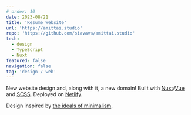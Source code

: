 ```yaml
---
# order: 10
date: 2023-08/21
title: 'Resume Website'
url: 'https://amittai.studio'
repo: 'https://github.com/siavava/amittai.studio'
tech:
  - design
  - TypeScript
  - Nuxt
featured: false
navigation: false
tag: 'design / web'
---
```


New website design and, along with it, a new domain!
Built with [Nuxt][nuxt]/[Vue][vue] and [SCSS][scss].
Deployed on [Netlify][netlify].

Design inspired by [the ideals of minimalism][minimalism].

[minimalism]: https://minimalism.com

[nuxt]: https://nuxt.com
[vue]: https://vuejs.org
[scss]: https://sass-lang.com
[netlify]: https://netlify.com
